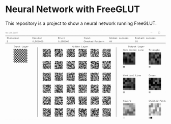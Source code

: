 # Neural Network with FreeGLUT

This repository is a project to show a neural network running FreeGLUT.

![Demo](https://github.com/LucileM/NeuralNetworkGlut/blob/master/Presentation.gif)